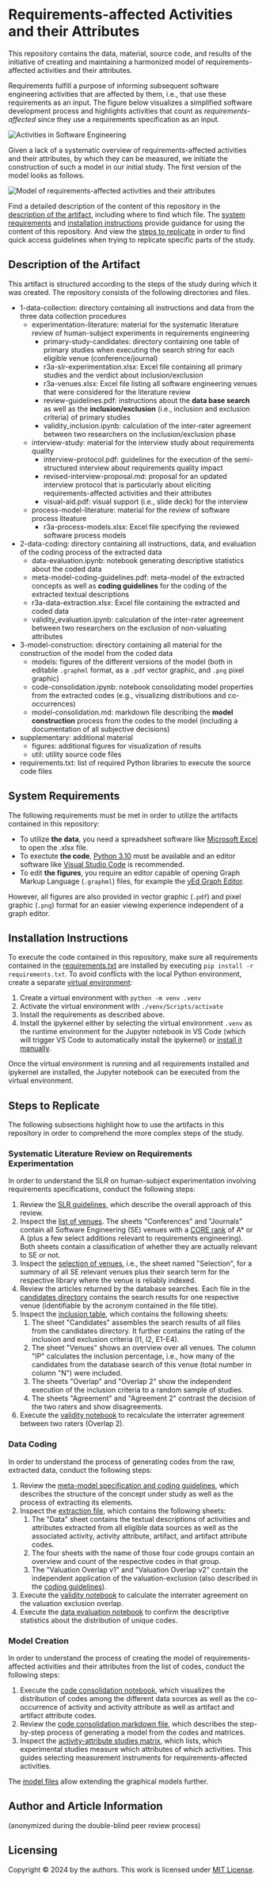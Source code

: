 # Requirements-affected Activities and their Attributes

This repository contains the data, material, source code, and results of the initiative of creating and maintaining a harmonized model of requirements-affected activities and their attributes. 

Requirements fulfill a purpose of informing subsequent software engineering activities that are affected by them, i.e., that use these requirements as an input. The figure below visualizes a simplified software development process and highlights activities that count as *requirements-affected* since they use a requirements specification as an input.

![Activities in Software Engineering](./supplementary/figures/activities-in-se.png)

Given a lack of a systematic overview of requirements-affected activities and their attributes, by which they can be measured, we initiate the construction of such a model in our initial study. The first version of the model looks as follows.

![Model of requirements-affected activities and their attributes](./3-model-construction/models/png/r3a-v2-minimized.png)

Find a detailed description of the content of this repository in the [description of the artifact](#description-of-the-artifact), including where to find which file. The [system requirements](#system-requirements) and [installation instructions](#installation-instructions) provide guidance for using the content of this repository. And view the [steps to replicate](#steps-to-replicate) in order to find quick access guidelines when trying to replicate specific parts of the study.

## Description of the Artifact

This artifact is structured according to the steps of the study during which it was created. The repository consists of the following directories and files.

* 1-data-collection: directory containing all instructions and data from the three data collection procedures
  * experimentation-literature: material for the systematic literature review of human-subject experiments in requirements engineering
    * primary-study-candidates: directory containing one table of primary studies when executing the search string for each eligible venue (conference/journal)
    * r3a-slr-experimentation.xlsx: Excel file containing all primary studies and the verdict about inclusion/exclusion
    * r3a-venues.xlsx: Excel file listing all software engineering venues that were considered for the literature review
    * review-guidelines.pdf: instructions about the **data base search** as well as the **inclusion/exclusion** (i.e., inclusion and exclusion criteria) of primary studies
    * validity_inclusion.ipynb: calculation of the inter-rater agreement between two researchers on the inclusion/exclusion phase
  * interview-study: material for the interview study about requirements quality
    * interview-protocol.pdf: guidelines for the execution of the semi-structured interview about requirements quality impact
    * revised-interview-proposal.md: proposal for an updated interview protocol that is particularly about eliciting requirements-affected activities and their attributes
    * visual-aid.pdf: visual support (i.e., slide deck) for the interview
  * process-model-literature: material for the review of software process liteature
    * r3a-process-models.xlsx: Excel file specifying the reviewed software process models
* 2-data-coding: directory containing all instructions, data, and evaluation of the coding process of the extracted data
  * data-evaluation.ipynb: notebook generating descriptive statistics about the coded data
  * meta-model-coding-guidelines.pdf: meta-model of the extracted concepts as well as **coding guidelines** for the coding of the extracted textual descriptions
  * r3a-data-extraction.xlsx: Excel file containing the extracted and coded data
  * validity_evaluation.ipynb: calculation of the inter-rater agreement between two researchers on the exclusion of non-valuating attributes
* 3-model-construction: directory containing all material for the construction of the model from the coded data
  * models: figures of the different versions of the model (both in editable `.graphml` format, as a `.pdf` vector graphic, and `.png` pixel graphic)
  * code-consolidation.ipynb: notebook consolidating model properties from the extracted codes (e.g., visualizing distributions and co-occurrences)
  * model-consolidation.md: markdown file describing the **model construction** process from the codes to the model (including a documentation of all subjective decisions)
* supplementary: additional material
  * figures: additional figures for visualization of results
  * util: utility source code files
* requirements.txt: list of required Python libraries to execute the source code files

## System Requirements

The following requirements must be met in order to utilize the artifacts contained in this repository:

* To utilize **the data**, you need a spreadsheet software like [Microsoft Excel](https://www.microsoft.com/de-de/microsoft-365/excel) to open the .xlsx file.
* To exectute **the code**, [Python 3.10](https://www.python.org/downloads/release/python-3100/) must be available and an editor software like [Visual Studio Code](https://code.visualstudio.com/download) is recommended.
* To edit **the figures**, you require an editor capable of opening Graph Markup Language (`.graphml`) files, for example the [yEd Graph Editor](https://www.yworks.com/products/yed).

However, all figures are also provided in vector graphic (`.pdf`) and pixel graphic (`.png`) format for an easier viewing experience independent of a graph editor.

## Installation Instructions

To execute the code contained in this repository, make sure all requirements contained in the [requirements.txt](./requirements.txt) are installed by executing `pip install -r requirements.txt`. To avoid conflicts with the local Python environment, create a separate [virtual environment](https://docs.python.org/3/library/venv.html):

1. Create a virtual environment with `python -m venv .venv`
2. Activate the virtual environment with `./venv/Scripts/activate`
3. Install the requirements as described above.
4. Install the ipykernel either by selecting the virtual environment `.venv` as the runtime environment for the Jupyter notebook in VS Code (which will trigger VS Code to automatically install the ipykernel) or [install it manually](https://github.com/ipython/ipykernel).

Once the virtual environment is running and all requirements installed and ipykernel are installed, the Jupyter notebook can be executed from the virtual environment.

## Steps to Replicate

The following subsections highlight how to use the artifacts in this repository in order to comprehend the more complex steps of the study.

### Systematic Literature Review on Requirements Experimentation

In order to understand the SLR on human-subject experimentation involving requirements specifications, conduct the following steps:

1. Review the [SLR guidelines](./1-data-collection/experimentation-literature/review-guideline.pdf), which describe the overall approach of this review.
2. Inspect the [list of venues](./1-data-collection/experimentation-literature/r3a-venues.xlsx). The sheets "Conferences" and "Journals" contain all Software Engineering (SE) venues with a [CORE rank](portal.core.edu.au/conf-ranks) of A* or A (plus a few select additions relevant to requirements engineering). Both sheets contain a classification of whether they are actually relevant to SE or not.
3. Inspect the [selection of venues](./1-data-collection/experimentation-literature/r3a-venues.xlsx), i.e., the sheet named "Selection", for a summary of all SE relevant venues plus their search term for the respective library where the venue is reliably indexed.
4. Review the articles returned by the database searches. Each file in the [candidates directory](./1-data-collection/experimentation-literature/primary-study-candidates/) contains the search results for one respective venue (identifiable by the acronym contained in the file title).
5. Inspect the [inclusion table](./1-data-collection/experimentation-literature/r3a-slr-experimentation.xlsx), which contains the following sheets:
    1. The sheet "Candidates" assembles the search results of all files from the candidates directory. It further contains the rating of the inclusion and exclusion criteria (I1, I2, E1-E4).
    2. The sheet "Venues" shows an overview over all venues. The column "IP" calculates the inclusion percentage, i.e., how many of the candidates from the database search of this venue (total number in column "N") were included.
    3. The sheets "Overlap" and "Overlap 2" show the independent execution of the inclusion criteria to a random sample of studies. 
    4. The sheets "Agreement" and "Agreement 2" contrast the decision of the two raters and show disagreements.
6. Execute the [validity notebook](./1-data-collection/experimentation-literature/validity_inclusion.ipynb) to recalculate the interrater agreement between two raters (Overlap 2).

### Data Coding

In order to understand the process of generating codes from the raw, extracted data, conduct the following steps:

1. Review the [meta-model specification and coding guidelines](./2-data-coding/meta-model-coding-guideline.pdf), which describes the structure of the concept under study as well as the process of extracting its elements.
2. Inspect the [extraction file](./2-data-coding/r3a-data-extraction.xlsx), which contains the following sheets:
    1. The "Data" sheet contains the textual descriptions of activities and attributes extracted from all eligible data sources as well as the associated activity, activity attribute, artifact, and artifact attribute codes.
    2. The four sheets with the name of those four code groups contain an overview and count of the respective codes in that group.
    3. The "Valuation Overlap v1" and "Valuation Overlap v2" contain the independent application of the valuation-exclusion (also described in the [coding guidelines](./2-data-coding/meta-model-coding-guideline.pdf)).
3. Execute the [validity notebook](./2-data-coding/validity_valuation.ipynb) to calculate the interrater agreement on the valuation exclusion overlap.
4. Execute the [data evaluation notebook](./2-data-coding/data-evaluation.ipynb) to confirm the descriptive statistics about the distribution of unique codes.

### Model Creation

In order to understand the process of creating the model of requirements-affected activities and their attributes from the list of codes, conduct the following steps:

1. Execute the [code consolidation notebook](./3-model-construction/code-consolidation.ipynb), which visualizes the distribution of codes among the different data sources as well as the co-occurrence of activity and activity attribute as well as artifact and artifact attribute codes.
2. Review the [code consolidation markdown file](./3-model-construction/model-consolidation.md), which describes the step-by-step process of generating a model from the codes and matrices.
3. Inspect the [activity-attribute studies matrix](./3-model-construction/activity-attribute-studies.xlsx), which lists, which experimental studies measure which attributes of which activities. This guides selecting measurement instruments for requirements-affected activities.

The [model files](./3-model-construction/models/) allow extending the graphical models further.

## Author and Article Information

(anonymized during the double-blind peer review process)

## Licensing

Copyright © 2024 by the authors. This work is licensed under [MIT License](./LICENSE).